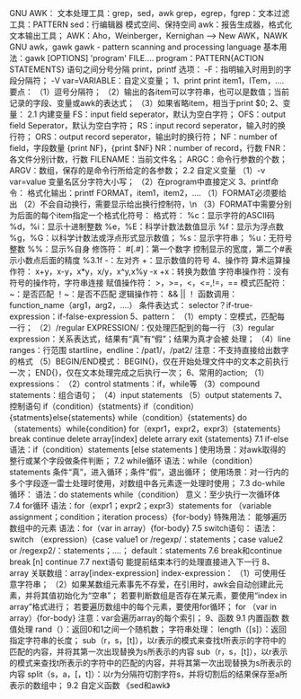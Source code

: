 GNU AWK：
	文本处理工具：grep，sed，awk
		grep，egrep，fgrep：文本过滤工具：PATTERN
		sed：行编辑器
			模式空间、保持空间
		awk：报告生成器，格式化文本输出工具；
		AWK：Aho，Weinberger，Kernighan --> New AWK，NAWK
		GNU awk，gawk
	gawk - pattern scanning and processing language
		基本用法：gawk [OPTIONS] 'program' FILE….
			program：PATTERN{ACTION STATEMENTS}
				语句之间分号分隔
				print，printf
			选项：
				-F：指明输入时用到的字段分隔符；
				-V var=VARIABLE：自定义变量；
		1、print
			print item1，ITem，….
			要点：
				（1）逗号分隔符；
				（2）输出的各item可以字符串，也可以是数值；当前记录的字段、变量或awk的表达式；
				（3）如果省略item，相当于print $0;
		2、变量：
			2.1 内建变量
				FS：input field seperator，默认为空白字符；
				OFS：output field Seperator，默认为空白字符；
				RS：input record seperator，输入时的换行符；
				ORS：output record seperator，输出时的换行符；
				NF：number of field，字段数量
					{print NF}，{print $NF}
				NR：number of record，行数
				FNR：各文件分别计数，行数
				FILENAME：当前文件名；
				ARGC：命令行参数的个数；
				ARGV：数组，保存的是命令行所给定的各参数；
			2.2 自定义变量
				（1）-v var=value
					变量名区分字符大小写；
				（2）在program中直接定义
		3、printf命令：
			格式化输出：printf FORMAT，item1，item2，….
				（1）FORMAT必须要给出
				（2）不会自动换行，需要显示给出换行控制符，\n
				（3）FORMAT中需要分别为后面的每个item指定一个格式化符号：
					格式符：
						%c：显示字符的ASCII码
						%d，%i：显示十进制整数
						%e，%E：科学计数法数值显示
						%f：显示为浮点数
						%g，%G：以科学计数法或浮点形式显示数值；
						%s：显示字符串；
						%u：无符号整数
						%%：显示%自身
					修饰符：
						#[.#]：第一个数字 控制显示的宽度，第二个#表示小数点后面的精度
							%3.1f
						-：左对齐
						+：显示数值的符号
		4、操作符
			算术运算操作符：
				x+y，x-y，x*y，x/y，x^y,x%y
				-x
				+x：转换为数值
			字符串操作符：没有符号的操作符，字符串连接
			赋值操作符：
				>，>=，<，<=,!=，==
			模式匹配符：
				~：是否匹配
				！~：是否不匹配
			逻辑操作符：
				&&
				||
				！
			函数调用：
				function_name（arg1，arg2，….）
			条件表达式：
				selector？if-true-expression：if-false-expression
		5、pattern：
			（1）empty：空模式，匹配每一行；
			（2）/regular EXPRESSION/：仅处理匹配到的每一行
			（3）regular expression：关系表达式，结果有“真”有“假”；结果为真才会被 处理；
			（4）line ranges：行范围
				startline，endline：/pat1/，/pat2/
				注意：不支持直接给出数字的格式
			（5）BEGIN/END模式：
				BEGIN{}，仅在开始处理文件中的文本之前执行一次；
				END{}，仅在文本处理完成之后执行一次；
		6、常用的action;
			（1） expressions：
			（2）control statments：if，while等
			（3）compound statements：组合语句；
			（4）input statements
			（5）output statements
		7、控制语句
			if（condition）{statments}
			if（condition）{statments}else{statements}
			while（condition）{statements}
			do（statements）while{condition}
			for（expr1，expr2，expr3）{statements}
			break
			continue
			delete array[index]
			delete arrary
			exit
			{statements}
			7.1 if-else
				语法：if（condition）statements [else statements ]
				使用场景：对awk取得的整行或某个字段做条件判断；
			7.2 while循环
				语法：while（condition）statements
					条件“真”，进入循环；条件”假“，退出循环；
				使用场景：对一行内的多个字段逐一雷士处理时使用，对数组中各元素逐一处理时使用；
			7.3 do-while循环：
				语法：do statements while（condition）
					意义：至少执行一次循环体
			7.4 for循环
				语法：for（expr1；expr2；expr3）statements
					for （variable assignment；condition；iteration process）{for-body}
				特殊用法：
					能够遍历数组中的元素
					语法：for（var in array）{for-body}
			7.5 switch语句：
				语法：switch （expression）{case value1 or /regexp/：statements；case value2 or /regexp2/：statements；….；
				default：statements
			7.6 break和continue
				break [n]
				continue
			7.7 next语句
				能提前结束本行的处理直接进入下一行
		8、array
			关联数组：array[index-expression]
				index-expression：
					（1）可使用任意字符串；
					（2）如果某数组元素事先不存爱，在引用时，awk会自动创建此元素，并将其值初始化为“空串”；
					若要判断数组是否存在某元素，要使用“index in array”格式进行；
				若要遍历数组中的每个元素，要使用for循环；
					for （var in array）{for-body}
					注意：var会遍历array的每个索引；
		9、函数
			9.1 内置函数
				数值处理
					rand（）：返回0和1之间一个随机数；
				字符串处理：
					length（[s]）：返回指定字符串的长度；
					sub（r，s，[t]），以r表示的模式来查找t所表示的字符中的匹配的内容，并将其第一次出现替换为s所表示的内容
					sub（r，s，[t]），以r表示的模式来查找t所表示的字符中的匹配的内容，并将其第一次出现替换为s所表示的内容
					split（s，a，[，t]）：以r为分隔符切割字符s，并将切割后的结果保存至a所表示的数组中；
			9.2 自定义函数
				《sed和awk》
